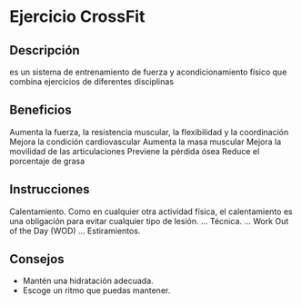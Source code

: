 # Ejercicio CrossFit
## Descripción
es un sistema de entrenamiento de fuerza y acondicionamiento físico que combina ejercicios de diferentes disciplinas
## Beneficios
Aumenta la fuerza, la resistencia muscular, la flexibilidad y la coordinación
Mejora la condición cardiovascular
Aumenta la masa muscular
Mejora la movilidad de las articulaciones
Previene la pérdida ósea
Reduce el porcentaje de grasa
## Instrucciones
Calentamiento. Como en cualquier otra actividad física, el calentamiento es una obligación para evitar cualquier tipo de lesión. ...
Técnica. ...
Work Out of the Day (WOD) ...
Estiramientos.
## Consejos
- Mantén una hidratación adecuada.
- Escoge un ritmo que puedas mantener.